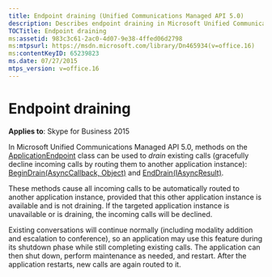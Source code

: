 ```yaml
---
title: Endpoint draining (Unified Communications Managed API 5.0)
description: Describes endpoint draining in Microsoft Unified Communications Managed API 5.0 as it relates to Skype for Business 2015.
TOCTitle: Endpoint draining
ms:assetid: 983c3c61-2ac0-4d07-9e38-4ffed06d2798
ms:mtpsurl: https://msdn.microsoft.com/library/Dn465934(v=office.16)
ms:contentKeyID: 65239823
ms.date: 07/27/2015
mtps_version: v=office.16
---
```


# Endpoint draining

**Applies to**: Skype for Business 2015

In Microsoft Unified Communications Managed API 5.0, methods on the [ApplicationEndpoint](/dotnet/api/microsoft.rtc.collaboration.applicationendpoint&preserve-view=true) class can be used to *drain* existing calls (gracefully decline incoming calls by routing them to another application instance): [BeginDrain(AsyncCallback, Object)](/dotnet/api/microsoft.rtc.collaboration.applicationendpoint.begindrain&preserve-view=true) and [EndDrain(IAsyncResult)](https://msdn.microsoft.com/library/hh383086\(v=office.16\)). 

These methods cause all incoming calls to be automatically routed to another application instance, provided that this other application instance is available and is not draining. If the targeted application instance is unavailable or is draining, the incoming calls will be declined.

Existing conversations will continue normally (including modality addition and escalation to conference), so an application may use this feature during its shutdown phase while still completing existing calls. The application can then shut down, perform maintenance as needed, and restart. After the application restarts, new calls are again routed to it.

